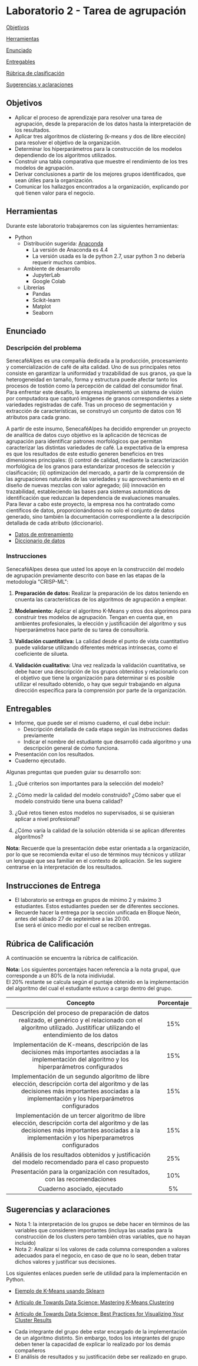# Laboratorio 2 - Tarea de agrupación

[Objetivos](#objetivos)

[Herramientas](#herramientas)

[Enunciado](#enunciado)

[Entregables](#entregables)

[Rúbrica de clasificación](#rubrica)

[Sugerencias y aclaraciones](#sugerencias)

## <a name="objetivos"></a> Objetivos

- Aplicar el proceso de aprendizaje para resolver una tarea de agrupación, desde la preparación de los datos hasta la interpretación de los resultados. 
- Aplicar tres algoritmos de clústering (k-means y dos de libre elección) para resolver el objetivo de la organización. 
- Determinar los hiperparámetros para la construcción de los modelos dependiendo de los algoritmos utilizados.
- Construir una tabla comparativa que muestre el rendimiento de los tres modelos de agrupación. 
- Derivar conclusiones a partir de los mejores grupos identificados, que sean útiles para la organización.
- Comunicar los hallazgos encontrados a la organización, explicando por qué tienen valor para el negocio.


## <a name="herramientas"></a> Herramientas

Durante este laboratorio trabajaremos con las siguientes herramientas:

 - Python
	 - Distribución sugerida: [Anaconda](https://www.continuum.io/downloads) 
		 - La versión de Anaconda es 4.4
		 - La versión usada es la de python 2.7, usar python 3 no debería requerir muchos cambios.
	 - Ambiente de desarrollo
	   	 - JupyterLab
	   	 - Google Colab
	 - Librerías
	 	 - Pandas
		 - Scikit-learn
		 - Matplot
		 - Seaborn 

## <a name="enunciado"></a> Enunciado

### Descripción del problema

SenecaféAlpes es una compañía dedicada a la producción, procesamiento y comercialización de café de alta calidad. Uno de sus principales retos consiste en garantizar la uniformidad y trazabilidad de sus granos, ya que la heterogeneidad en tamaño, forma y estructura puede afectar tanto los procesos de tostión como la percepción de calidad del consumidor final. Para enfrentar este desafío, la empresa implementó un sistema de visión por computadora que capturó imágenes de granos correspondientes a siete variedades registradas de café. Tras un proceso de segmentación y extracción de características, se construyó un conjunto de datos con 16 atributos para cada grano. 

A partir de este insumo, SenecaféAlpes ha decidido emprender un proyecto de analítica de datos cuyo objetivo es la aplicación de técnicas de agrupación para identificar patrones morfológicos que permitan caracterizar las distintas variedades de café. La expectativa de la empresa es que los resultados de este estudio generen beneficios en tres dimensiones principales: (i) control de calidad, mediante la caracterización morfológica de los granos para estandarizar procesos de selección y clasificación; (ii) optimización del mercado, a partir de la comprensión de las agrupaciones naturales de las variedades y su aprovechamiento en el diseño de nuevas mezclas con valor agregado; (iii) innovación en trazabilidad, estableciendo las bases para sistemas automáticos de identificación que reduzcan la dependencia de evaluaciones manuales.
Para llevar a cabo este proyecto, la empresa nos ha contratado como científicos de datos, proporcionándonos no solo el conjunto de datos generado, sino también la documentación correspondiente a la descripción detallada de cada atributo (diccionario).

* [Datos de entrenamiento](Datos_SenecaféAlpes.csv)
* [Diccionario de datos](Diccionario_SenecaféAlpes.xlsx)


### Instrucciones 

SenecaféAlpes desea que usted los apoye en la construcción del modelo de agrupación previamente descrito con base en las etapas de la metodología "CRISP-ML":

1. **Preparación de datos:** Realizar la preparación de los datos teniendo en cnuenta las características de los algoritmos de agrupación a emplear. 

3. **Modelamiento:** Aplicar el algoritmo K-Means y otros dos algorimos para construir tres modelos de agrupación. Tengan en cuenta que, en ambientes profesionales, la elección y justificación del algoritmo y sus hiperparámetros hace parte de su tarea de consultoría.

4. **Validación cuantitativa:** La calidad desde el punto de vista cuantitativo puede validarse utilizando diferentes métricas intrínsecas, como el coeficiente de silueta.
    
5. **Validación cualitativa:** Una vez realizada la validación cuantitativa, se debe hacer una descripción de los grupos obtenidos y relacionarlo con el objetivo que tiene la organización para determinar si es posible utilizar el resultado obtenido, o hay que seguir trabajando en alguna dirección específica para la comprensión por parte de la organización.

## <a name="entregables"></a> Entregables
- Informe, que puede ser el mismo cuaderno, el cual debe incluir:
    - Descripción detallada de cada etapa según las instrucciones dadas previamente
    - Indicar el nombre del estudiante que desarrolló cada algoritmo y una descripción general de cómo funciona.
- Presentación con los resultados.
- Cuaderno ejecutado.

    
Algunas preguntas que pueden guiar su desarrollo son: 

1. ¿Qué criterios son importantes para la selección del modelo? 

2. ¿Cómo medir la calidad del modelo construido? ¿Cómo saber que el modelo construido tiene una buena calidad?  

3. ¿Qué retos tienen estos modelos no supervisados, si se quisieran aplicar a nivel profesional?

4. ¿Cómo varía la calidad de la solución obtenida si se aplican diferentes algoritmos?


**Nota:** 
Recuerde que la presentación debe estar orientada a la organización, por lo que se recomienda evitar el uso de términos muy técnicos y utilizar un lenguaje que sea familiar en el contexto de aplicación. Se les sugiere centrarse en la interpretación de los resultados.


## Instrucciones de Entrega
- El laboratorio se entrega en grupos de mínimo 2 y máximo 3 estudiantes. Estos estudiantes pueden ser de diferentes secciones.
- Recuerde hacer la entrega por la sección unificada en Bloque Neón, antes del sábado 27 de septeimbre a las 20:00.   
  Ese será el único medio por el cual se reciben entregas.

## <a name="rubrica"></a> Rúbrica de Calificación

A continuación se encuentra la rúbrica de calificación.

**Nota:** Los siguientes porcentajes hacen referencia a la nota grupal, que corresponde a un 80% de la nota inidiviudal.  
El 20% restante se calcula según el puntaje obtenido en la implementación del algoritmo del cual el estudiante estuvo a cargo dentro del grupo.

| Concepto | Porcentaje |
|:---:|:---:|
| Descripción del proceso de preparación de datos realizado, el genérico y el relacionado con el algoritmo utilizado. Justitificar utilizando el entendimiento de los datos | 15% |
| Implementación de K-means, descripción de las decisiones más importantes asociadas a la implementación del algoritmo y los hiperparámetros configurados | 15% |
| Implementación de un segundo algoritmo de libre elección, descripción corta del algoritmo y de las decisiones más importantes asociadas a la implementación y los hiperparámetros configurados | 15% |
| Implementación de un tercer algoritmo de libre elección, descripción corta del algoritmo y de las decisiones más importantes asociadas a la implementación y los hiperparametros configurados | 15% |
| Análisis de los resultados obtenidos y justificación del modelo recomendado para el caso propuesto | 25% |
| Presentación para la organización con resultados, con las recomendaciones| 10% |
| Cuaderno asociado, ejecutado | 5% |

## <a name="sugerencias"></a> Sugerencias y aclaraciones

 - Nota 1: la interpretación de los grupos se debe hacer en términos de las variables que consideren importantes (incluya las usadas para la construcción de los clusters
 pero también otras variables, que no hayan incluido)
 - Nota 2: Analizar si los valores de cada columna corresponden a valores adecuados para el negocio, en caso de que no lo sean, deben tratar dichos valores y justificar sus decisiones.

Los siguientes enlaces pueden serle de utilidad para la implementación en Python. 

* [Ejemplo de K-Means usando Sklearn](https://jakevdp.github.io/PythonDataScienceHandbook/05.11-k-means.html)

* [Artículo de Towards Data Science: Mastering K-Means Clustering](https://towardsdatascience.com/mastering-k-means-clustering-065bc42637e4/)

* [Artículo de Towards Data Science: Best Practices for Visualizing Your Cluster Results](https://towardsdatascience.com/best-practices-for-visualizing-your-cluster-results-20a3baac7426) 

 - Cada integrante del grupo debe estar encargado de la implementación de un algoritmo distinto. Sin embargo, todos los integrantes del grupo
deben tener la capacidad de explicar lo realizado por los demás compañeros
 - El análisis de resultados y su justificación debe ser realizado en grupo.

